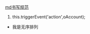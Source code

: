 


[md书写规范](https://www.jianshu.com/p/436caf91dd06)
1. this.triggerEvent('action',oAccount);
* 我是无序排列